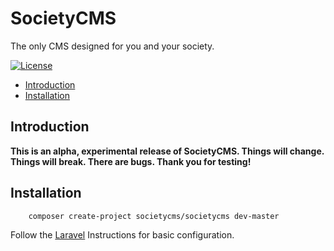 # SocietyCMS
The only CMS designed for you and your society.

[![License](https://poser.pugx.org/laravel/framework/license.svg)](https://packagist.org/packages/laravel/framework)


- [Introduction](#introduction)
- [Installation](#installation)

<a name="introduction"></a>
## Introduction

**This is an alpha, experimental release of SocietyCMS. Things will change. Things will break. There are bugs. Thank you for testing!**


<a name="installation"></a>
## Installation

```
	composer create-project societycms/societycms dev-master
```

Follow the [Laravel](https://laravel.com/docs/5.1) Instructions for basic configuration.